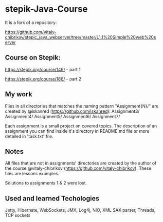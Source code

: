 # stepik-Java-Course
It is a fork of a repository:  

https://github.com/vitaly-chibrikov/stepic_java_webserver/tree/master/L1.1%20Simple%20web%20server


## Course on Stepik:
https://stepik.org/course/146/ - part 1  

https://stepik.org/course/186/ - part 2

## My work
Files in all directories that matches the naming pattern "Assignment{N}/" are created by @iskanred (https://github.com/Iskanred):
  Assignment3/
  Assignment4/
  Assignment5/
  Assignment6/
  Assignment7/

Each assignment is a small project on covered topics. The description of an assignment you can find inside it's directory in README.md file or more detailed in 'task.txt' file.


## Notes
All files that are not in assignments' directories are created by the author of the course @vitaly-chibrikov (https://github.com/vitaly-chibrikov).
These files are lessons examples.

Solutions to assignments 1 & 2 were lost.

## Used and learned Techologies
  Jetty, Hibernate, WebSockets, JMX, Log4j, NIO, XML SAX parser, Threads, TCP sockets
